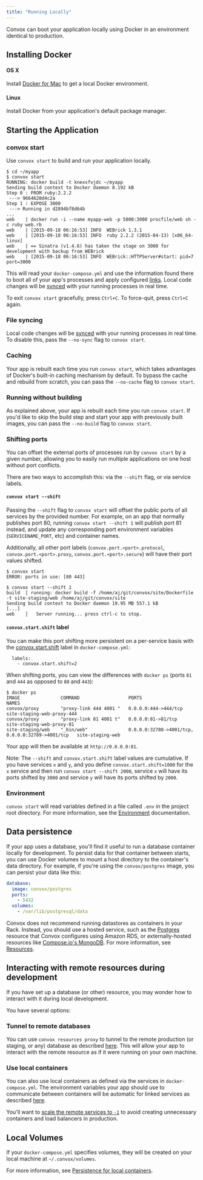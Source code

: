 ```yaml
---
title: "Running Locally"
---
```


Convox can boot your application locally using Docker in an environment identical to production.

## Installing Docker

#### OS X

Install [Docker for Mac](https://docs.docker.com/engine/installation/mac/#/docker-for-mac) to get a local Docker environment.

#### Linux

Install Docker from your application's default package manager.

## Starting the Application

### convox start

Use `convox start` to build and run your application locally.

    $ cd ~/myapp
    $ convox start
    RUNNING: docker build -t knexsfvjdc ~/myapp
    Sending build context to Docker daemon 8.192 kB
    Step 0 : FROM ruby:2.2.2
     ---> 9664620d4c2a
    Step 1 : EXPOSE 3000
     ---> Running in d2894bf8d64b
    ...
    web    | docker run -i --name myapp-web -p 5000:3000 procfile/web sh -c ruby web.rb
    web    | [2015-09-18 06:16:53] INFO  WEBrick 1.3.1
    web    | [2015-09-18 06:16:53] INFO  ruby 2.2.2 (2015-04-13) [x86_64-linux]
    web    | == Sinatra (v1.4.6) has taken the stage on 3000 for development with backup from WEBrick
    web    | [2015-09-18 06:16:53] INFO  WEBrick::HTTPServer#start: pid=7 port=3000

This will read your `docker-compose.yml` and use the information found there to boot all of your app's processes and apply configured [links](/gen1/linking). Local code changes will be [synced](/development/code-sync) with your running processes in real time.

To exit `convox start` gracefully, press `Ctrl+C`. To force-quit, press `Ctrl+C` again.

### File syncing

Local code changes will be [synced](/development/code-sync) with your running processes in real time. To disable this, pass the `--no-sync` flag to `convox start`.

### Caching

Your app is rebuilt each time you run `convox start`, which takes advantages of Docker's built-in caching mechanism by default. To bypass the cache and rebuild from scratch, you can pass the `--no-cache` flag to `convox start`.

### Running without building

As explained above, your app is rebuilt each time you run `convox start`. If you'd like to skip the build step and start your app with previously built images, you can pass the `--no-build` flag to `convox start`.

### Shifting ports

You can offset the external ports of processes run by `convox start` by a given number, allowing you to easily run multiple applications on one host without port conflicts.

There are two ways to accomplish this: via the `--shift` flag, or via service labels.

#### `convox start --shift`

Passing the `--shift` flag to `convox start` will offset the public ports of all services by the provided number. For example, on an app that normally publishes port 80, running `convox start --shift 1` will publish port 81 instead, and update any corresponding port environment variables (`SERVICENAME_PORT`, etc) and container names.

Additionally, all other port labels (`convox.port.<port>.protocol`, `convox.port.<port>.proxy`, `convox.port.<port>.secure`) will have their port values shifted.

```
$ convox start
ERROR: ports in use: [80 443]
```

```
$ convox start --shift 1
build  │ running: docker build -f /home/aj/git/convox/site/Dockerfile -t site-staging/web /home/aj/git/convox/site
Sending build context to Docker daemon 19.95 MB 557.1 kB
[...]
web    │   Server running... press ctrl-c to stop.
```

#### `convox.start.shift` label

You can make this port shifting more persistent on a per-service basis with the [convox.start.shift](/gen1/docker-compose-labels#convoxstart) label in `docker-compose.yml`:

```
  labels:
    - convox.start.shift=2
```

When shifting ports, you can view the differences with `docker ps` (ports `81` and `444` as opposed to `80` and `443`):

```
$ docker ps
IMAGE               COMMAND                  PORTS                                              NAMES
convox/proxy        "proxy-link 444 4001 "   0.0.0.0:444->444/tcp                               site-staging-web-proxy-444
convox/proxy        "proxy-link 81 4001 t"   0.0.0.0:81->81/tcp                                 site-staging-web-proxy-81
site-staging/web    "_bin/web"               0.0.0.0:32788->4001/tcp, 0.0.0.0:32789->4001/tcp   site-staging-web
```

Your app will then be available at `http://0.0.0.0:81`.

Note: The `--shift` and `convox.start.shift` label values are cumulative. If you have services `x` and `y`, and you define `convox.start.shift=1000` for the `x` service and then run `convox start --shift 2000`, service `x` will have its ports shifted by `3000` and service `y` will have its ports shifted by `2000`.

### Environment

`convox start` will read variables defined in a file called `.env` in the project root directory. For more information, see the [Environment](/gen1/environment#local) documentation.

## Data persistence

If your app uses a database, you'll find it useful to run a database container locally for development. To persist data for that container between starts, you can use Docker volumes to mount a host directory to the container's data directory. For example, if you're using the `convox/postgres` image, you can persist your data like this:

```yaml
database:
  image: convox/postgres
  ports:
    - 5432
  volumes:
    - /var/lib/postgresql/data
```

Convox does not recommend running datastores as containers in your Rack. Instead, you should use a hosted service, such as the [Postgres](/resources/postgresql) resource that Convox configures using Amazon RDS, or externally-hosted resources like [Compose.io's MongoDB](https://www.compose.com/mongodb). For more information, see [Resources](/resources/about-resources).

## Interacting with remote resources during development

If you have set up a database (or other) resource, you may wonder how to interact with it during local development.

You have several options:

### Tunnel to remote databases

You can use `convox resources proxy` to tunnel to the remote production (or staging, or any) database as described [here](/development/remote-resources). This will allow your app to interact with the remote resource as if it were running on your own machine.

### Use local containers

You can also use local containers as defined via the services in `docker-compose.yml`. The environment variables your app should use to communicate between containers will be automatic for linked services as described [here](/gen1/environment#linking).

You'll want to [scale the remote services to `-1`](/gen1/scaling#scaling-down-unused-services) to avoid creating unnecessary containers and load balancers in production.

## Local Volumes

If your `docker-compose.yml` specifies volumes, they will be created on your local machine at `~/.convox/volumes`.

For more information, see [Persistence for local containers](/deployment/volumes#persistence-for-local-containers).
